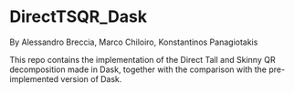 # DirectTSQR_Dask

By Alessandro Breccia, Marco Chiloiro, Konstantinos Panagiotakis

This repo contains the implementation of the Direct Tall and Skinny QR decomposition made in Dask, together with the comparison with the pre-implemented version of Dask.
